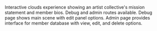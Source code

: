 Interactive clouds experience showing an artist collective's mission statement and member bios. 
Debug and admin routes available. 
Debug page shows main scene with edit panel options. 
Admin page provides interface for member database with view, edit, and delete options.

